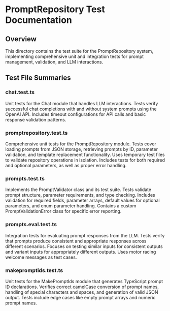 # PromptRepository Test Documentation

## Overview
This directory contains the test suite for the PromptRepository system, implementing comprehensive unit and integration tests for prompt management, validation, and LLM interactions.

## Test File Summaries

### chat.test.ts
Unit tests for the Chat module that handles LLM interactions. Tests verify successful chat completions with and without system prompts using the OpenAI API. Includes timeout configurations for API calls and basic response validation patterns.

### promptrepository.test.ts
Comprehensive unit tests for the PromptRepository module. Tests cover loading prompts from JSON storage, retrieving prompts by ID, parameter validation, and template replacement functionality. Uses temporary test files to validate repository operations in isolation. Includes tests for both required and optional parameters, as well as proper error handling.

### prompts.test.ts
Implements the PromptValidator class and its test suite. Tests validate prompt structure, parameter requirements, and type checking. Includes validation for required fields, parameter arrays, default values for optional parameters, and enum parameter handling. Contains a custom PromptValidationError class for specific error reporting.

### prompts.eval.test.ts
Integration tests for evaluating prompt responses from the LLM. Tests verify that prompts produce consistent and appropriate responses across different scenarios. Focuses on testing similar inputs for consistent outputs and variant inputs for appropriately different outputs. Uses motor racing welcome messages as test cases.

### makepromptids.test.ts
Unit tests for the MakePromptIds module that generates TypeScript prompt ID declarations. Verifies correct camelCase conversion of prompt names, handling of special characters and spaces, and generation of valid JSON output. Tests include edge cases like empty prompt arrays and numeric prompt names. 